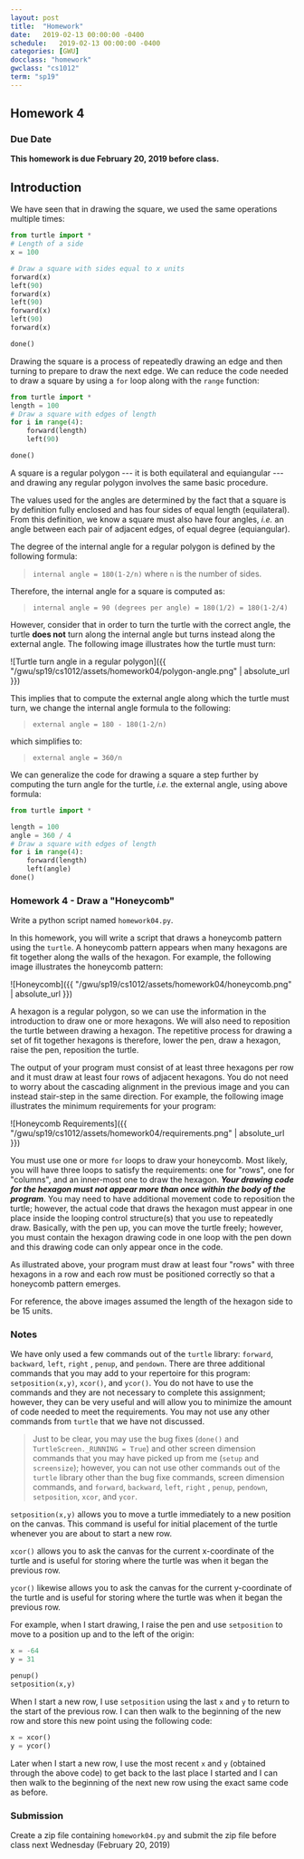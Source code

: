 ```yaml
---
layout: post
title:  "Homework"
date:   2019-02-13 00:00:00 -0400
schedule:   2019-02-13 00:00:00 -0400
categories: [GWU]
docclass: "homework"
gwclass: "cs1012"
term: "sp19"
---
```

<head>
  <link href="/css/syntax.css" rel="stylesheet">
</head>

## Homework 4

### Due Date
**This homework is due February 20, 2019 before class.**

## Introduction
We have seen that in drawing the square, we used the same operations multiple times:

```python
from turtle import *
# Length of a side
x = 100

# Draw a square with sides equal to x units
forward(x)
left(90)
forward(x)
left(90)
forward(x)
left(90)
forward(x)

done()
```

Drawing the square is a process of repeatedly drawing an edge and then turning to prepare to draw the next edge.  We can reduce the code needed to draw a square by using a ```for``` loop along with the ```range``` function:
```python
from turtle import *
length = 100
# Draw a square with edges of length
for i in range(4):
    forward(length)
    left(90)

done()
```
A square is a regular polygon --- it is both equilateral and equiangular --- and drawing any regular polygon involves the same basic procedure.

The values used for the angles are determined by the fact that a square is by definition fully enclosed and has four sides of equal length (equilateral).  From this definition, we know a square must also have four angles, _i.e._ an angle between each pair of adjacent edges, of equal degree (equiangular).

The degree of the internal angle for a regular polygon is defined by the following formula:

>```internal angle = 180(1-2/n)``` where ```n``` is the number of sides.

Therefore, the internal angle for a square is computed as:

>```internal angle = 90 (degrees per angle) = 180(1/2) = 180(1-2/4)```

However, consider that in order to turn the turtle with the correct angle, the turtle **does not** turn along the internal angle but turns instead along the external angle.  The following image illustrates how the turtle must turn:

![Turtle turn angle in a regular polygon]({{ "/gwu/sp19/cs1012/assets/homework04/polygon-angle.png" | absolute_url }})

This implies that to compute the external angle along which the turtle must turn, we change the internal angle formula to the following:

 >```external angle = 180 - 180(1-2/n)```

 which simplifies to:

 >```external angle = 360/n```

We can generalize the code for drawing a square a step further by computing the turn angle for the turtle, _i.e._ the external angle, using above formula:
```python
from turtle import *

length = 100
angle = 360 / 4
# Draw a square with edges of length
for i in range(4):
    forward(length)
    left(angle)
done()
```

### Homework 4 - Draw a "Honeycomb"
Write a python script named ```homework04.py```.

In this homework, you will write a script that draws a honeycomb pattern using the ```turtle```.  A honeycomb pattern appears when many hexagons are fit together along the walls of the hexagon.  For example, the following image illustrates the honeycomb pattern:

![Honeycomb]({{ "/gwu/sp19/cs1012/assets/homework04/honeycomb.png" | absolute_url }})

A hexagon is a regular polygon, so we can use the information in the introduction to draw one or more hexagons.  We will also need to reposition the turtle between drawing a hexagon.  The repetitive process for drawing a set of fit together hexagons is therefore, lower the pen, draw a hexagon, raise the pen, reposition the turtle.

The output of your program must consist of at least three hexagons per row and it must draw at least four rows of adjacent hexagons.  You do not need to worry about the cascading alignment in the previous image and you can instead stair-step in the same direction.  For example, the following image illustrates the minimum requirements for your program:

![Honeycomb Requirements]({{ "/gwu/sp19/cs1012/assets/homework04/requirements.png" | absolute_url }})

You must use one or more ```for``` loops to draw your honeycomb.  Most likely, you will have three loops to satisfy the requirements: one for "rows", one for "columns", and an inner-most one to draw the hexagon.  _**Your drawing code for the hexagon must not appear more than once within the body of the program**_.  You may need to have additional movement code to reposition the turtle; however, the actual code that draws the hexagon must appear in one place inside the looping control structure(s) that you use to repeatedly draw.  Basically, with the pen up, you can move the turtle freely; however, you must contain the hexagon drawing code in one loop with the pen down and this drawing code can only appear once in the code.

As illustrated above, your program must draw at least four "rows" with three hexagons in a row and each row must be positioned correctly so that a honeycomb pattern emerges.  

For reference, the above images assumed the length of the hexagon side to be 15 units.

### Notes
We have only used a few commands out of the ```turtle``` library: ```forward```, ```backward```, ```left```, ```right``` , ```penup```, and ```pendown```.  There are three additional commands that you may add to your repertoire for this program: ```setposition(x,y)```, ```xcor()```, and ```ycor()```.  You do not have to use the commands and they are not necessary to complete this assignment; however, they can be very useful and will allow you to minimize the amount of code needed to meet the requirements.  You may not use any other commands from ```turtle``` that we have not discussed.

> Just to be clear, you may use the bug fixes (```done()``` and ```TurtleScreen._RUNNING = True```) and other screen dimension commands that you may have picked up from me (```setup``` and ```screensize```); however, you can not use other commands out of the ```turtle``` library other than the bug fixe commands, screen dimension commands, and ```forward```, ```backward```, ```left```, ```right``` , ```penup```, ```pendown```, ```setposition```, ```xcor```, and ```ycor```.  

```setposition(x,y)``` allows you to move a turtle immediately to a new position on the canvas.  This command is useful for initial placement of the turtle whenever you are about to start a new row.

```xcor()``` allows you to ask the canvas for the current x-coordinate of the turtle and is useful for storing where the turtle was when it began the previous row.   

```ycor()``` likewise allows you to ask the canvas for the current y-coordinate of the turtle and is useful for storing where the turtle was when it began the previous row.   

For example, when I start drawing, I raise the pen and use ```setposition``` to move to a position up and to the left of the origin:
```python
x = -64
y = 31

penup()
setposition(x,y)
```

When I start a new row, I use ```setposition``` using the last ```x``` and ```y``` to return to the start of the previous row.  I can then walk to the beginning of the new row and store this new point using the following code:
```python
x = xcor()
y = ycor()
```
Later when I start a new row, I use the most recent ```x``` and ```y``` (obtained through the above code) to get back to the last place I started and I can then walk to the beginning of the next new row using the exact same code as before.
### Submission

Create a zip file containing ```homework04.py``` and submit the zip file before class next Wednesday (February 20, 2019)  
